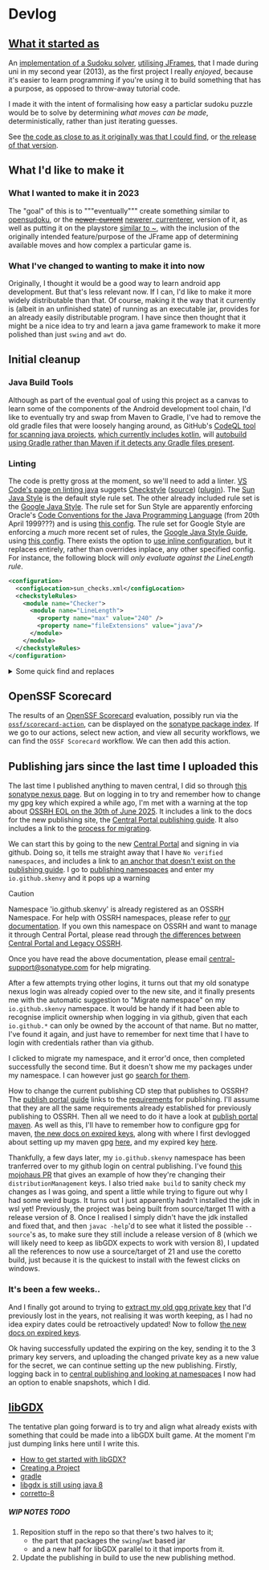 # Devlog
## [What it started as](https://github.com/Skenvy/Sudoku/releases/tag/v0.0.0)
An [implementation of a Sudoku solver](https://github.com/Skenvy/Sudoku/blob/v0.0.0/Sudoku/APP/src/main/java/com/skenvy/sudoku/sudoku.java), [utilising JFrames](https://github.com/Skenvy/Sudoku/blob/v0.0.0/Sudoku/GUI/src/main/java/com/skenvy/sudokuGUI/sudokuGUI.java), that I made during uni in my second year (2013), as the first project I really _enjoyed_, because it's easier to learn programming if you're using it to build something that has a purpose, as opposed to throw-away tutorial code.

I made it with the intent of formalising how easy a particlar sudoku puzzle would be to solve by determining _what moves can be made_, deterministically, rather than just iterating guesses.

See [the code as close to as it originally was that I could find](https://github.com/Skenvy/Sudoku/tree/v0.0.0), or [the release of that version](https://github.com/Skenvy/Sudoku/releases/tag/v0.0.0).

## What I'd like to make it
### What I wanted to make it in 2023
The "goal" of this is to """eventually""" create something similar to [opensudoku](https://github.com/romario333/opensudoku), or the ~~[newer, current](https://github.com/ogarcia/opensudoku)~~ [newerer, currenterer](https://gitlab.com/opensudoku/opensudoku), version of it, as well as putting it on the playstore [similar to ~](https://play.google.com/store/apps/details?id=org.moire.opensudoku), with the inclusion of the originally intended feature/purpose of the JFrame app of determining available moves and how complex a particular game is.
### What I've changed to wanting to make it into now
Originally, I thought it would be a good way to learn android app development. But that's less relevant now. If I can, I'd like to make it more widely distributable than that. Of course, making it the way that it currently is (albeit in an unfinished state) of running as an executable jar, provides for an already easily distributable program. I have since then thought that it might be a nice idea to try and learn a java game framework to make it more polished than just `swing` and `awt` do.

## Initial cleanup
### Java Build Tools
Although as part of the eventual goal of using this project as a canvas to learn some of the components of the Android development tool chain, I'd like to eventually try and swap from Maven to Gradle, I've had to remove the old gradle files that were loosely hanging around, as GitHub's [CodeQL tool for scanning java projects](https://codeql.github.com/docs/codeql-overview/supported-languages-and-frameworks/#), [which currently includes kotlin](https://docs.github.com/en/code-security/code-scanning/automatically-scanning-your-code-for-vulnerabilities-and-errors/customizing-code-scanning#changing-the-languages-that-are-analyzed), will [autobuild using Gradle rather than Maven if it detects any Gradle files present](https://docs.github.com/en/code-security/code-scanning/automatically-scanning-your-code-for-vulnerabilities-and-errors/configuring-the-codeql-workflow-for-compiled-languages#java--and-kotlin).
### Linting
The code is pretty gross at the moment, so we'll need to add a linter. [VS Code's page on linting java](https://code.visualstudio.com/docs/java/java-linting) suggets [Checkstyle](https://checkstyle.sourceforge.io/) ([source](https://github.com/checkstyle/checkstyle)) ([plugin](https://maven.apache.org/plugins/maven-checkstyle-plugin/index.html)). The [Sun Java Style](https://checkstyle.org/sun_style.html) is the default style rule set. The other already included rule set is the [Google Java Style](https://checkstyle.org/google_style.html). The rule set for Sun Style are apparently enforcing Oracle's [Code Conventions for the Java Programming Language](https://www.oracle.com/java/technologies/javase/codeconventions-contents.html) (from 20th April 1999???) and is using [this config](https://github.com/checkstyle/checkstyle/blob/master/src/main/resources/sun_checks.xml). The rule set for Google Style are enforcing a _much_ more recent set of rules, the [Google Java Style Guide](https://google.github.io/styleguide/javaguide.html), using [this config](https://github.com/checkstyle/checkstyle/blob/master/src/main/resources/google_checks.xml). There exists the option to [use inline configuration](https://maven.apache.org/plugins/maven-checkstyle-plugin/examples/inline-checker-config.html), but it replaces entirely, rather than overrides inplace, any other specified config. For instance, the following block will _only evaluate against the LineLength rule_.
```xml
<configuration>
  <configLocation>sun_checks.xml</configLocation>
  <checkstyleRules>
    <module name="Checker">
      <module name="LineLength">
        <property name="max" value="240" />
        <property name="fileExtensions" value="java"/>
      </module>
    </module>
  </checkstyleRules>
</configuration>
```
<details>
<summary>Some quick find and replaces</summary>

Although Google's style appears more readily meaningful, the `sun_checks.xml` option yields around 3300-ish errors, as opposed to `google_checks.xml` which only yields around 6700-ish _warnings_, but no errors. If we want to actually override the settings provided, we'll need to copy one of the existing rule sets and edit it and check it in.
### Some quick find and replaces
A lot of the 3300-ish errors (according to the `sun_checks.xml`) are very similar. What are some quick find and replaces?
* Replace `){` with `) {`
* Replace `for(` with `for (`
* Add spaces around single `+` operators
    * Replace `(?<=[^\+ ])\+(?=[^\+])` with ` +`
    * Replace `(?<=[^\+])\+(?=[^\+ ])` with `+ `
    * Fix a whoopsie by replacing `\+ =` with `+=`
* Replace `\t` (tab) with "`    `" (four spaces)
* Halve all leading spaces indentation; (spaces followed by a letter, right curly, forward slash, or space and asterisk)
    * Replace `^ {4}(?=[\w}/]|( \*))` with "`  `" (two spaces)
    * Replace `^ {8}(?=[\w}/]|( \*))` with "`    `" (four spaces)
    * _etc._ (up to `^ {56}(?=[\w}/]|( \*))` with 28 spaces, apparently)
* Chomp all only whitespace lines;
    * Replace `^\s*$` with nothing.
* Replace `/\*\*\*` with `/**`
* Replace `if\(` with `if (`
* Use `(?<!\/\*|\/|^ |^   )\*` to find `*` that aren't part of some Javadoc's left most `*`;
    * Negates `^\s+\/**` and `^\s+*`
    * Fixed length `(?<!...)` only
        * Knowing we only have `^\s+*` at one or three indents.
* Add spaces around single `-` operators
    * Replace `(?<=[^- ])-(?=[^-=])` with ` -`
    * Replace `(?<=[^-])-(?=[^- =])` with `- `
* Add spaces around single `*` operators
    * Replace `(?<=[^/\* ])\*(?=[^/\*=])` with ` *`
    * Replace `(?<=[^/\*])\*(?=[^/\* =])` with `* `
* Add spaces around single `/` operators
    * Replace `(?<=[^/ \*])/(?=[^/\*])` with ` /`
    * Replace `(?<=[^/\*])/(?=[^/ \*])` with `/ `
* Replace `(?<! )&&` with ` &&`
* Replace `&&(?! )` with `&& `

</details>

## OpenSSF Scorecard
The results of an [OpenSSF Scorecard](https://github.com/ossf/scorecard) evaluation, possibly run via the [`ossf/scorecard-action`](https://github.com/ossf/scorecard-action), can be displayed on the [sonatype package index](https://search.maven.org/artifact/io.github.skenvy/sudoku). If we go to our actions, select new action, and view all security workflows, we can find the `OSSF Scorecard` workflow. We can then add this action.

## Publishing jars since the last time I uploaded this
The last time I published anything to maven central, I did so through [this sonatype nexus page](https://s01.oss.sonatype.org/). But on logging in to try and remember how to change my gpg key which expired a while ago, I'm met with a warning at the top about [OSSRH EOL on the 30th of June 2025](https://central.sonatype.org/news/20250326_ossrh_sunset/). It includes a link to the docs for the new publishing site, the [Central Portal publishing guide](https://central.sonatype.org/publish/publish-portal-guide/). It also includes a link to the [process for migrating](https://central.sonatype.org/faq/what-is-different-between-central-portal-and-legacy-ossrh/#process-to-migrate).

We can start this by going to the new [Central Portal](https://central.sonatype.com/) and signing in via github. Doing so, it tells me straight away that I have `No verified namespaces`, and includes a link to [an anchor that doesn't exist on the publishing guide](https://central.sonatype.org/publish/publish-portal-guide/#why-do-i-need-to-prove-domain-ownership-and-how-do-i-do-it). I go to [publishing namespaces](https://central.sonatype.com/publishing/namespaces) and enter my `io.github.skenvy` and it pops up a warning
> [!CAUTION]
> Namespace 'io.github.skenvy' is already registered as an OSSRH Namespace.
> For help with OSSRH namespaces, please refer to [our documentation](https://central.sonatype.org/publish-ea/publish-ea-guide/#existing-ossrh-namespaces). If you own this namespace on OSSRH and want to manage it through Central Portal, please read through [the differences between Central Portal and Legacy OSSRH](https://central.sonatype.org/faq/what-is-different-between-central-portal-and-legacy-ossrh/).
> 
> Once you have read the above documentation, please email [central-support@sonatype.com](mailto:central-support@sonatype.com) for help migrating.

After a few attempts trying other logins, it turns out that my old sonatype nexus login was already copied over to the new site, and it finally presents me with the automatic suggestion to "Migrate namespace" on my `io.github.skenvy` namespace. It would be handy if it had been able to recognise implicit ownership when logging in via github, given that each `io.github.*` can only be owned by the account of that name. But no matter, I've found it again, and just have to remember for next time that I have to login with credentials rather than via github.

I clicked to migrate my namespace, and it error'd once, then completed successfully the second time. But it doesn't show me my packages under my namespace. I can however just go [search for them](https://central.sonatype.com/search?namespace=io.github.skenvy).

How to change the current publishing CD step that publishes to OSSRH? The [publish portal guide](https://central.sonatype.org/publish/publish-portal-guide/#component-validation) links to the [requirements](https://central.sonatype.org/publish/requirements/) for publishing. I'll assume that they are all the same requirements already established for previously publishing to OSSRH. Then all we need to do it have a look at [publish portal maven](https://central.sonatype.org/publish/publish-portal-maven/). As well as this, I'll have to remember how to configure gpg for maven, [the new docs on expired keys](https://central.sonatype.org/publish/requirements/gpg/#dealing-with-expired-keys), along with where I first devlogged about setting up my maven gpg [here](https://github.com/Skenvy/Collatz/blob/main/java/devlog.md#:~:text=set%20up%20a%20gpg%20key%20for%20sonatype), and my expired key [here](https://keyserver.ubuntu.com/pks/lookup?search=F398EA6448A7708EAABBB0DEC203EA8449D06C1B&fingerprint=on&op=index).

Thankfully, a few days later, my `io.github.skenvy` namespace has been tranferred over to my github login on central publishing. I've found [this mojohaus PR](https://github.com/mojohaus/mojo-parent/pull/616) that gives an example of how they're changing their `distributionManagement` keys.
I also tried `make build` to sanity check my changes as I was going, and spent a little while trying to figure out why I had some weird bugs. It turns out I just apparently hadn't installed the jdk in wsl yet! Previously, the project was being built from source/target 11 with a release version of 8. Once I realised I simply didn't have the jdk installed and fixed that, and then `javac -help`'d to see what it listed the possible `--source`'s as, to make sure they still include a release version of 8 (which we will likely need to keep as libGDX expects to work with version 8), I updated all the references to now use a source/target of 21 and use the coretto build, just because it is the quickest to install with the fewest clicks on windows.

### It's been a few weeks..
And I finally got around to trying to [extract my old gpg private key](https://gist.github.com/Skenvy/53fcc12ad15f4c10b653eb4711facc64) that I'd previously lost in the years, not realising it was worth keeping, as I had no idea expiry dates could be retroactively updated! Now to follow [the new docs on expired keys](https://central.sonatype.org/publish/requirements/gpg/#dealing-with-expired-keys).

Ok having successfully updated the expiring on the key, sending it to the 3 primary key servers, and uploading the changed private key as a new value for the secret, we can continue setting up the new publishing. Firstly, logging back in to [central publishing and looking at namespaces](https://central.sonatype.com/publishing/namespaces) I now had an option to enable snapshots, which I did.

## [libGDX](https://libgdx.com/)
The tentative plan going forward is to try and align what already exists with something that could be made into a libGDX built game.
At the moment I'm just dumping links here until I write this.
* [How to get started with libGDX?](https://libgdx.com/dev/#how-to-get-started-with-libgdx)
* [Creating a Project](https://libgdx.com/wiki/start/project-generation)
* [gradle](https://gradle.org/)
* [libgdx is still using java 8](https://github.com/libgdx/gdx-liftoff/blob/v1.13.5.0/build.gradle#L33-L34)
* [corretto-8](https://docs.aws.amazon.com/corretto/latest/corretto-8-ug/downloads-list.html)

##### WIP NOTES TODO
1. Reposition stuff in the repo so that there's two halves to it;
    * the part that packages the `swing`/`awt` based jar
    * and a new half for libGDX parallel to it that imports from it.
1. Update the publishing in build to use the new publishing method.
